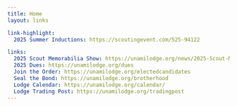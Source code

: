 ```yaml
---
title: Home
layout: links

link-highlight:
  2025 Summer Inductions: https://scoutingevent.com/525-94122

links:
  2025 Scout Memorabilia Show: https://unamilodge.org/news/2025-Scout-Memorabilia-Show/
  2025 Dues: https://unamilodge.org/dues
  Join the Order: https://unamilodge.org/electedcandidates
  Seal the Bond: https://unamilodge.org/brotherhood
  Lodge Calendar: https://unamilodge.org/calendar/
  Lodge Trading Post: https://unamilodge.org/tradingpost
---
```

